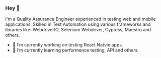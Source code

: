 ### Hey 👋


I'm a Quality Assurance Engineer experienced in testing web and mobile applications. 
Skilled in Test Automation using various frameworks and libraries like: WebdriverIO, Selenium Webdriver, Cypress, Maestro and others.

- 🔭 I’m currently working on testing React Natvie apps.
- 🌱 I’m currently learning performence testing, API and others.

